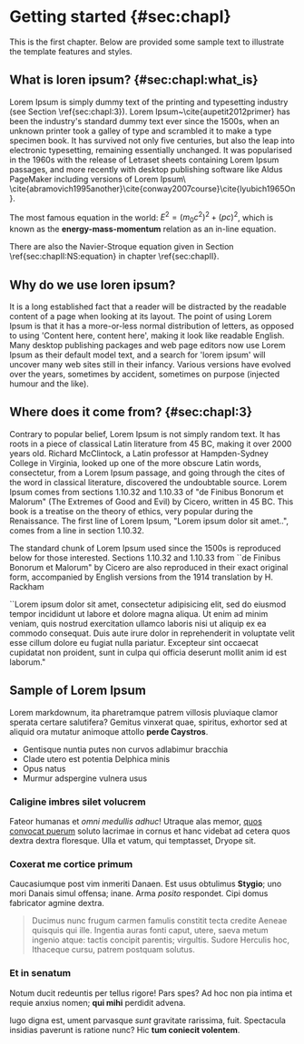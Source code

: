 # Getting started {#sec:chapI}

This is the first chapter.
Below are provided some sample text to illustrate the template features and styles.



## What is loren ipsum?  {#sec:chapI:what_is}

Lorem Ipsum is simply dummy text of the printing and typesetting industry (see 
Section&nbsp;\ref{sec:chapI:3}). Lorem Ipsum~\cite{aupetit2012primer} has been the industry's 
standard dummy text ever since the 1500s, when an unknown printer took a galley 
of type and scrambled it to make a type specimen book. It has survived not only 
five centuries, but also the leap into electronic typesetting, remaining 
essentially unchanged. It was popularised in the 1960s with the release of 
Letraset sheets containing Lorem Ipsum passages, and more recently with desktop 
publishing software like Aldus PageMaker including versions of Lorem 
Ipsum\ \cite{abramovich1995another}\cite{conway2007course}\cite{lyubich1965On}.

The most famous equation in the world: $E^2 = (m_0c^2)^2 + (pc)^2$, which is 
known as the **energy-mass-momentum** relation as an in-line equation.

There are also the Navier-Stroque equation given in Section \ref{sec:chapII:NS:equation} in chapter \ref{sec:chapII}.

## Why do we use loren ipsum?

It is a long established fact that a reader will be distracted by the readable content of a page when looking at its layout. The point of using Lorem Ipsum is that it has a more-or-less normal distribution of letters, as opposed to using 'Content here, content here', making it look like readable English. Many desktop publishing packages and web page editors now use Lorem Ipsum as their default model text, and a search for 'lorem ipsum' will uncover many web sites still in their infancy. Various versions have evolved over the years, sometimes by accident, sometimes on purpose (injected humour and the like).

## Where does it come from?  {#sec:chapI:3}

Contrary to popular belief, Lorem Ipsum is not simply random text. It has roots in a piece of classical Latin literature from 45 BC, making it over 2000 years old. Richard McClintock, a Latin professor at Hampden-Sydney College in Virginia, looked up one of the more obscure Latin words, consectetur, from a Lorem Ipsum passage, and going through the cites of the word in classical literature, discovered the undoubtable source. Lorem Ipsum comes from sections 1.10.32 and 1.10.33 of "de Finibus Bonorum et Malorum" (The Extremes of Good and Evil) by Cicero, written in 45 BC. This book is a treatise on the theory of ethics, very popular during the Renaissance. The first line of Lorem Ipsum, "Lorem ipsum dolor sit amet..", comes from a line in section 1.10.32.

The standard chunk of Lorem Ipsum used since the 1500s is reproduced below for those interested. Sections 1.10.32 and 1.10.33 from ``de Finibus Bonorum et Malorum" by Cicero are also reproduced in their exact original form, accompanied by English versions from the 1914 translation by H. Rackham

``Lorem ipsum dolor sit amet, consectetur adipisicing elit, sed do eiusmod tempor incididunt ut labore et dolore magna aliqua. Ut enim ad minim veniam, quis nostrud exercitation ullamco laboris nisi ut aliquip ex ea commodo consequat. Duis aute irure dolor in reprehenderit in voluptate velit esse cillum dolore eu fugiat nulla pariatur. Excepteur sint occaecat cupidatat non proident, sunt in culpa qui officia deserunt mollit anim id est laborum."

## Sample of Lorem Ipsum

Lorem markdownum, ita pharetramque patrem villosis pluviaque clamor sperata
certare salutifera? Gemitus vinxerat quae, spiritus, exhortor sed at aliquid ora
mutatur animoque attollo **perde Caystros**.

- Gentisque nuntia putes non curvos adlabimur bracchia
- Clade utero est potentia Delphica minis
- Opus natus
- Murmur adspergine vulnera usus

### Caligine imbres silet volucrem

Fateor humanas et *omni medullis adhuc*! Utraque alas memor, [quos convocat
puerum](http://palmisplura.com/vidit-dixit.aspx) soluto lacrimae in cornus et
hanc videbat ad cetera quos dextra dextra floresque. Ulla et vatum, qui
temptasset, Dryope sit.

### Coxerat me cortice primum

Caucasiumque post vim inmeriti Danaen. Est usus obtulimus **Stygio**; uno mori
Danais simul offensa; inane. Arma *posito* respondet. Cipi domus fabricator
agmine dextra.

> Ducimus nunc frugum carmen famulis constitit tecta credite Aeneae quisquis qui
> ille. Ingentia auras fonti caput, utere, saeva metum ingenio atque: tactis
> concipit parentis; virgultis. Sudore Herculis hoc, Ithaceque cursu, patrem
> postquam solutus.

### Et in senatum

Notum ducit redeuntis per tellus rigore! Pars spes? Ad hoc non pia intima et
requie anxius nomen; **qui mihi** perdidit advena.

Iugo digna est, ument parvasque *sunt* gravitate rarissima, fuit. Spectacula
insidias paverunt is ratione nunc? Hic **tum coniecit volentem**.
